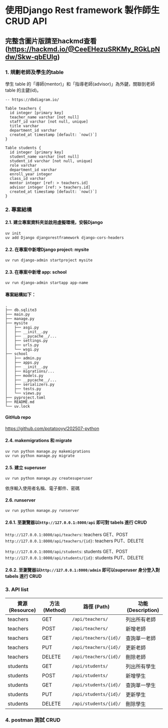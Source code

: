 # 使用Django Rest framework 製作師生CRUD API

## 完整含圖片版請至hackmd查看 (https://hackmd.io/@CeeEHezuSRKMy_RGkLpNdw/Skw-qbEUlg)
### 1. 規劃老師及學生的table
學生 table 的「導師(mentor)」和「指導老師(advisor)」為外鍵，關聯到老師 table 的主鍵(id)。

```sql=
-- https://dbdiagram.io/

Table teachers {
  id integer [primary key]
  teacher_name varchar [not null]
  staff_id varchar [not null, unique]
  title varchar
  department_id varchar
  created_at timestamp [default: `now()`]
}

Table students {
  id integer [primary key]
  student_name varchar [not null]
  student_id varchar [not null, unique]
  role varchar
  department_id varchar
  enroll_year integer
  class_id varchar
  mentor integer [ref: > teachers.id]
  advisor integer [ref: > teachers.id]
  created_at timestamp [default: `now()`]
}
```



### 2. 專案結構
#### 2.1. 建立專案資料夾並啟用虛擬環境，安裝Django
```bash=
uv init
uv add Django djangorestframework django-cors-headers
```
#### 2.2. 在專案中新增Django project: mysite
```bash=
uv run django-admin startproject mysite
```
#### 2.3. 在專案中新增 app: school

```bash=
uv run django-admin startapp app-name
```
#### 專案結構如下：
```bash=
.
├── db.sqlite3
├── main.py
├── manage.py
├── mysite
│   ├── asgi.py
│   ├── __init__.py
│   ├── __pycache__/...
│   ├── settings.py
│   ├── urls.py
│   └── wsgi.py
├── school
│   ├── admin.py
│   ├── apps.py
│   ├── __init__.py
│   ├── migrations/...
│   ├── models.py
│   ├── __pycache__/...
│   ├── serializers.py
│   ├── tests.py
│   └── views.py
├── pyproject.toml
├── README.md
└── uv.lock
```
#### GitHub repo
https://github.com/potatooyy/202507-python

#### 2.4. makemigrations 和 migrate
```bash=
uv run python manage.py makemigrations
uv run python manage.py migrate
```
#### 2.5. 建立 superuser
```bash=
uv run python manage.py createsuperuser
```
依序輸入使用者名稱、電子郵件、密碼
#### 2.6. runserver
```bash=
uv run python manage.py runserver
```
#### 2.6.1. 至瀏覽器以`http://127.0.0.1:8000/api` 即可對 tabels 進行 CRUD
`http://127.0.0.1:8000/api/teachers`: teachers GET、POST
`http://127.0.0.1:8000/api/teachers/{id}`: teachers PUT、DELETE

`http://127.0.0.1:8000/api/students`: students GET、POST
`http://127.0.0.1:8000/api/students/{id}`: students PUT、DELETE


#### 2.6.2. 至瀏覽器以`http://127.0.0.1:8000/admin` 即可以superuser 身分登入對 tabels 進行 CRUD

### 3. API list
| 資源 (Resource) | 方法 (Method) | 路徑 (Path) | 功能 (Description) |
| ------------- | ----------- | --------- | ---------------- |
| teachers | GET    | `/api/teachers/`      | 列出所有老師 |
| teachers | POST   | `/api/teachers/`      | 新增老師   |
| teachers | GET    | `/api/teachers/{id}/` | 查詢單一老師 |
| teachers | PUT    | `/api/teachers/{id}/` | 更新老師   |
| teachers | DELETE | `/api/teachers/{id}/` | 刪除老師   |
| students | GET    | `/api/students/`      | 列出所有學生 |
| students | POST   | `/api/students/`      | 新增學生   |
| students | GET    | `/api/students/{id}/` | 查詢單一學生 |
| students | PUT    | `/api/students/{id}/` | 更新學生   |
| students | DELETE | `/api/students/{id}/` | 刪除學生   |

### 4. postman 測試 CRUD

